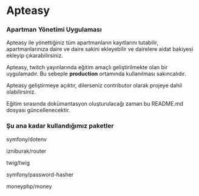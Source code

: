 # Apteasy
### Apartman Yönetimi Uygulaması
Apteasy ile yönettiğiniz tüm apartmanların kayıtlarını tutabilir, apartmanlarınıza daire ve daire sakini ekleyebilir ve dairelere aidat bakiyesi ekleyip çıkarabilirsiniz.

Apteasy, twitch yayınlarında eğitim amaçlı geliştirilmekte olan bir uygulamadır. Bu sebeple **production** ortamında kullanılması sakıncalıdır.

Apteasy geliştirmeye açıktır, dilerseniz contributor olarak projeye dahil olabilirsiniz.

Eğitim sırasında dokümantasyon oluşturulacağı zaman bu README.md dosyası güncellenecektir.

### Şu ana kadar kullandığımız paketler
symfony/dotenv

izniburak/router

twig/twig

symfony/password-hasher

moneyphp/money